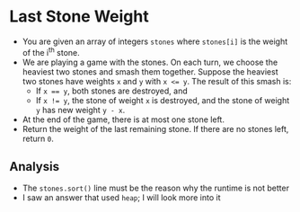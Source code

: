 # Last Stone Weight
- You are given an array of integers `stones` where `stones[i]` is the weight of the i<sup>th</sup> stone.
- We are playing a game with the stones. On each turn, we choose the heaviest two stones and smash them together. Suppose the heaviest two stones have weights `x` and `y` with `x <= y`. The result of this smash is:
  - If `x == y`, both stones are destroyed, and
  - If `x != y`, the stone of weight `x` is destroyed, and the stone of weight `y` has new weight `y - x`.
- At the end of the game, there is at most one stone left.
- Return the weight of the last remaining stone. If there are no stones left, return `0`.

## Analysis
- The `stones.sort()` line must be the reason why the runtime is not better
- I saw an answer that used `heap`; I will look more into it
